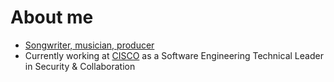 # About me

- [Songwriter, musician, producer][website]
- Currently working at [CISCO][cisco] as a Software Engineering Technical Leader
  in Security & Collaboration

[website]: https://andreaceccanti.com
[cisco]: https://cisco.com
